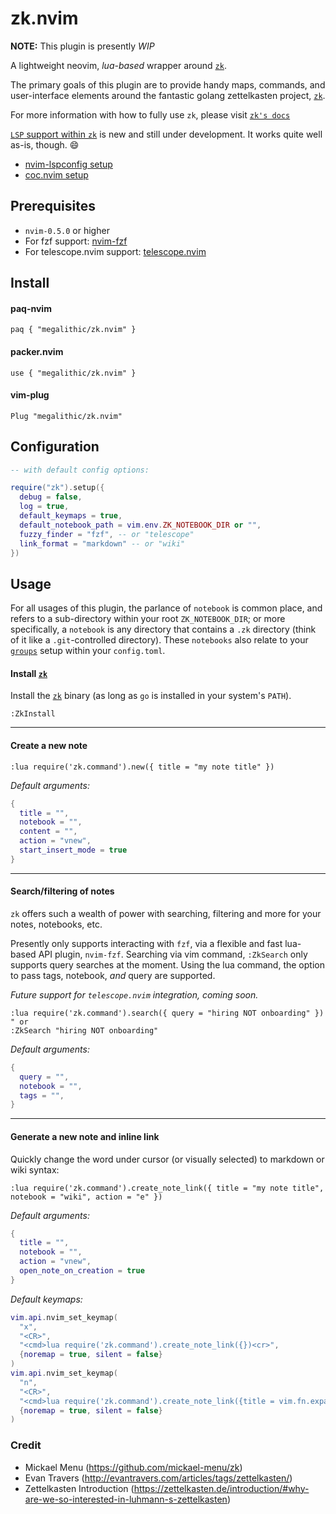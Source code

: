 # zk.nvim

**NOTE:** This plugin is presently _WIP_

A lightweight neovim, _lua-based_ wrapper around [`zk`](https://github.com/mickael-menu/zk).

The primary goals of this plugin are to provide handy maps, commands, and user-interface elements around the fantastic golang zettelkasten project, [`zk`](https://github.com/mickael-menu/zk).

For more information with how to fully use `zk`, please visit [`zk's docs`](https://github.com/mickael-menu/zk/tree/main/docs)

[`LSP` support within `zk`](https://github.com/mickael-menu/zk/pull/21) is new and still under development. It works quite well as-is, though. 😄
  * [nvim-lspconfig setup](https://github.com/mickael-menu/zk/pull/21#issuecomment-812773586)
  * [coc.nvim setup](https://github.com/mickael-menu/zk/pull/21#issue-608099016)


## Prerequisites

* `nvim-0.5.0` or higher
* For fzf support: [nvim-fzf](https://github.com/vijaymarupudi/nvim-fzf)
* For telescope.nvim support: [telescope.nvim](https://github.com/nvim-telescope/telescope.nvim)


## Install

#### paq-nvim

`paq { "megalithic/zk.nvim" }`

#### packer.nvim

`use { "megalithic/zk.nvim" }`

#### vim-plug

`Plug "megalithic/zk.nvim"`


## Configuration


```lua
-- with default config options:

require("zk").setup({
  debug = false,
  log = true,
  default_keymaps = true,
  default_notebook_path = vim.env.ZK_NOTEBOOK_DIR or "",
  fuzzy_finder = "fzf", -- or "telescope"
  link_format = "markdown" -- or "wiki"
})
```


## Usage

For all usages of this plugin, the parlance of `notebook` is common place, and refers to a sub-directory within your root `ZK_NOTEBOOK_DIR`; or more specifically, a `notebook` is any directory that contains a `.zk` directory (think of it like a `.git`-controlled directory).
These `notebooks` also relate to your [`groups`](https://github.com/mickael-menu/zk/blob/main/docs/config-group.md) setup within your `config.toml`.

#### Install [`zk`](https://github.com/mickael-menu/zk)

Install the [`zk`](https://github.com/mickael-menu/zk) binary (as long as `go` is installed in your system's `PATH`).

```vim
:ZkInstall
```

---

#### Create a new note

```viml
:lua require('zk.command').new({ title = "my note title" })
```

_Default arguments:_

```lua
{
  title = "",
  notebook = "",
  content = "",
  action = "vnew",
  start_insert_mode = true
}
```

---

#### Search/filtering of notes

`zk` offers such a wealth of power with searching, filtering and more for your notes, notebooks, etc.

Presently only supports interacting with `fzf`, via a flexible and fast lua-based API plugin, `nvim-fzf`. Searching via vim command, `:ZkSearch` only supports query searches at the moment. Using the lua command, the option to pass tags, notebook, _and_ query are supported.

_Future support for `telescope.nvim` integration, coming soon._

```vim
:lua require('zk.command').search({ query = "hiring NOT onboarding" })
" or
:ZkSearch "hiring NOT onboarding"
```

_Default arguments:_

```lua
{
  query = "",
  notebook = "",
  tags = "",
}
```

---

#### Generate a new note and inline link

Quickly change the word under cursor (or visually selected) to markdown or
wiki syntax:

```viml
:lua require('zk.command').create_note_link({ title = "my note title", notebook = "wiki", action = "e" })
```

_Default arguments:_

```lua
{
  title = "",
  notebook = "",
  action = "vnew",
  open_note_on_creation = true
}
```

_Default keymaps:_

```lua
vim.api.nvim_set_keymap(
  "x",
  "<CR>",
  "<cmd>lua require('zk.command').create_note_link({})<cr>",
  {noremap = true, silent = false}
)
vim.api.nvim_set_keymap(
  "n",
  "<CR>",
  "<cmd>lua require('zk.command').create_note_link({title = vim.fn.expand('<cword>')})<cr>",
  {noremap = true, silent = false}
)
```

### Credit

- Mickael Menu (https://github.com/mickael-menu/zk)
- Evan Travers (http://evantravers.com/articles/tags/zettelkasten/)
- Zettelkasten Introduction (https://zettelkasten.de/introduction/#why-are-we-so-interested-in-luhmann-s-zettelkasten)
